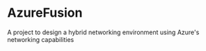 # AzureFusion
A project to design a hybrid networking environment using Azure's networking capabilities
